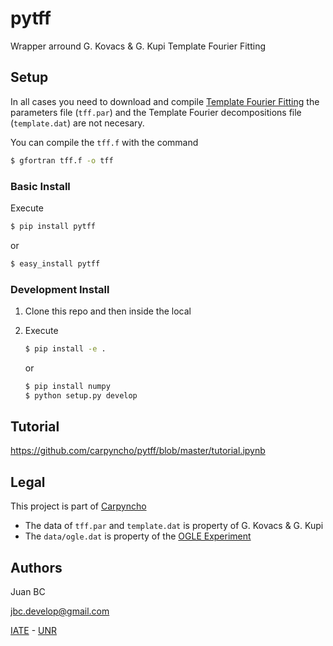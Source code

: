 # pytff
Wrapper arround G. Kovacs & G. Kupi Template Fourier Fitting

## Setup

In all cases you need to download and compile
[Template Fourier Fitting](http://www.konkoly.hu/staff/kovacs/tff.html) the
parameters file (`tff.par`) and  the Template Fourier decompositions file
(`template.dat`) are not necesary.

You can compile the `tff.f` with the command

```bash
$ gfortran tff.f -o tff
```

### Basic Install

Execute

```bash
$ pip install pytff
```

or

```bash
$ easy_install pytff
```

### Development Install

1.  Clone this repo and then inside the local
2.  Execute

    ```bash
    $ pip install -e .
    ```

    or

    ```bash
    $ pip install numpy
    $ python setup.py develop
    ```

## Tutorial

https://github.com/carpyncho/pytff/blob/master/tutorial.ipynb

## Legal

This project is part of [Carpyncho](http://carpyncho.jbcabral.org)

-   The data of `tff.par` and `template.dat` is property of G. Kovacs
    & G. Kupi
-   The `data/ogle.dat` is property of the
    [OGLE Experiment](http://ogle.astrouw.edu.pl/)


## Authors

Juan BC

jbc.develop@gmail.com

[IATE](http://iate.oac.uncor.edu/) - [UNR](http://unr.edu.ar/)
